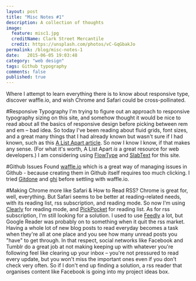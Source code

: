 ```yaml
---
layout: post
title: "Misc Notes #1"
description: A collection of thoughts
image:
  feature: misc1.jpg
  creditName: Clark Street Mercantile
  credit: https://unsplash.com/photos/vC-GqGbakJo
permalink: /blog/misc-notes-1
date:   2015-06-05 19:03:48
category: "web design"
tags: Github typography
comments: false
published: true
---
```


Where I attempt to learn everything there is to know about responsive type, discover waffle.io, and wish Chrome and Safari could be cross-pollinated.

#Responsive Typography
I'm trying to figure out an approach to responsive typography sizing on this site, and somehow thought it would be nice to read about all the basics of responsive design before picking between rem and em – bad idea. So today I've been reading about fluid grids, font sizes, and a great many things that I had already known but wasn't sure if I had known, such as this [A List Apart article](alistapart.com/article/responsive-web-design). So now I know I know, if that makes any sense. (For what it's worth, A List Apart *is* a great resource for web developers.)
I am considering using [FlowType](http://simplefocus.com/flowtype/) and [SlabText](http://freqdec.github.io/slabText) for this site.

#Github Issues
Found [waffle.io](https://waffle.io) which is a great way of managing issues in Github - because creating them in Github itself requires too much clicking. I tried [Gitdone](http://gitdone.co) and [ghi](https://rubygems.org/gems/ghi/versions/0.9.3) before settling with waffle.io.

#Making Chrome more like Safari & How to Read RSS?
Chrome is great for, well, everything. But Safari seems to be better at reading-related needs, with its reading list, rss subscription, and reading mode. So now I'm using [Clearly](https://chrome.google.com/webstore/detail/iooicodkiihhpojmmeghjclgihfjdjhj) for reading mode, and [PickPocket](https://chrome.google.com/webstore/detail/ohfomjjafcdfkdodojjgkhlepcofaail) for reading list. As for rss subscription, I'm still looking for a solution. I used to use [Feedly](feedly.com) a lot, but Google Reader was probably on to something when it quit the rss market. Having a whole lot of new blog posts to read everyday becomes a task when they're all at one place and you see how many unread posts you "have" to get through. In that respect, social networks like Facebook and Tumblr do a great job at not making keeping up with whatever you're following feel like clearing up your inbox – you're not pressured to read every update, but you won't miss the important ones even if you don't check very often. So if I don't end up finding a solution, a rss reader that organises content like Facebook is going into my project ideas box.